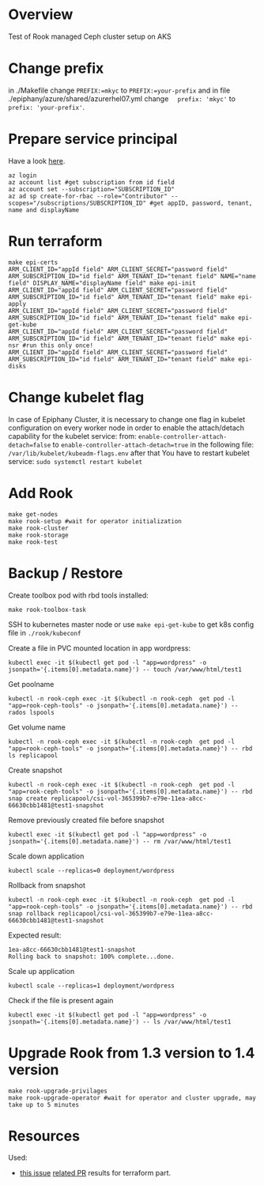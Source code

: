 # Overview
Test of Rook managed Ceph cluster setup on AKS

# Change prefix

in ./Makefile change `PREFIX:=mkyc` to `PREFIX:=your-prefix` and in file ./epiphany/azure/shared/azurerhel07.yml change `  prefix: 'mkyc'` to `  prefix: 'your-prefix'`. 

# Prepare service principal

Have a look [here](https://www.terraform.io/docs/providers/azurerm/guides/service_principal_client_secret.html).

```
az login 
az account list #get subscription from id field
az account set --subscription="SUBSCRIPTION_ID"
az ad sp create-for-rbac --role="Contributor" --scopes="/subscriptions/SUBSCRIPTION_ID" #get appID, password, tenant, name and displayName
```

# Run terraform

```
make epi-certs
ARM_CLIENT_ID="appId field" ARM_CLIENT_SECRET="password field" ARM_SUBSCRIPTION_ID="id field" ARM_TENANT_ID="tenant field" NAME="name field" DISPLAY_NAME="displayName field" make epi-init
ARM_CLIENT_ID="appId field" ARM_CLIENT_SECRET="password field" ARM_SUBSCRIPTION_ID="id field" ARM_TENANT_ID="tenant field" make epi-apply
ARM_CLIENT_ID="appId field" ARM_CLIENT_SECRET="password field" ARM_SUBSCRIPTION_ID="id field" ARM_TENANT_ID="tenant field" make epi-get-kube
ARM_CLIENT_ID="appId field" ARM_CLIENT_SECRET="password field" ARM_SUBSCRIPTION_ID="id field" ARM_TENANT_ID="tenant field" make epi-nsr #run this only once!
ARM_CLIENT_ID="appId field" ARM_CLIENT_SECRET="password field" ARM_SUBSCRIPTION_ID="id field" ARM_TENANT_ID="tenant field" make epi-disks
```

# Change kubelet flag

In case of Epiphany Cluster, it is necessary to change one flag in kubelet configuration on every worker node in order to enable the attach/detach capability for the kubelet service: 
from: `enable-controller-attach-detach=false` to `enable-controller-attach-detach=true` in the following file: `/var/lib/kubelet/kubeadm-flags.env`
after that You have to restart kubelet service: `sudo systemctl restart kubelet`

# Add Rook

```
make get-nodes
make rook-setup #wait for operator initialization
make rook-cluster
make rook-storage
make rook-test
```

# Backup / Restore

Create toolbox pod with rbd tools installed:

```
make rook-toolbox-task
```

SSH to kubernetes master node or use `make epi-get-kube` to get k8s config file in `./rook/kubeconf`


Create a file in PVC mounted location in app wordpress:

```
kubectl exec -it $(kubectl get pod -l "app=wordpress" -o jsonpath='{.items[0].metadata.name}') -- touch /var/www/html/test1 
```

Get poolname
```
kubectl -n rook-ceph exec -it $(kubectl -n rook-ceph  get pod -l "app=rook-ceph-tools" -o jsonpath='{.items[0].metadata.name}') -- rados lspools
```

Get volume name 
```
kubectl -n rook-ceph exec -it $(kubectl -n rook-ceph  get pod -l "app=rook-ceph-tools" -o jsonpath='{.items[0].metadata.name}') -- rbd ls replicapool
```

Create snapshot 
```
kubectl -n rook-ceph exec -it $(kubectl -n rook-ceph  get pod -l "app=rook-ceph-tools" -o jsonpath='{.items[0].metadata.name}') -- rbd snap create replicapool/csi-vol-365399b7-e79e-11ea-a8cc-66630cbb1481@test1-snapshot
```

Remove previously created file before snapshot
```
kubectl exec -it $(kubectl get pod -l "app=wordpress" -o jsonpath='{.items[0].metadata.name}') -- rm /var/www/html/test1 
```

Scale down application
```
kubectl scale --replicas=0 deployment/wordpress
```

Rollback from snapshot 
```
kubectl -n rook-ceph exec -it $(kubectl -n rook-ceph  get pod -l "app=rook-ceph-tools" -o jsonpath='{.items[0].metadata.name}') -- rbd snap rollback replicapool/csi-vol-365399b7-e79e-11ea-a8cc-66630cbb1481@test1-snapshot
```
Expected result:
```
1ea-a8cc-66630cbb1481@test1-snapshot
Rolling back to snapshot: 100% complete...done.
```

Scale up application
```
kubectl scale --replicas=1 deployment/wordpress
```

Check if the file is present again
```
kubectl exec -it $(kubectl get pod -l "app=wordpress" -o jsonpath='{.items[0].metadata.name}') -- ls /var/www/html/test1 
```


# Upgrade Rook from 1.3 version to 1.4 version

```
make rook-upgrade-privilages
make rook-upgrade-operator #wait for operator and cluster upgrade, may take up to 5 minutes
```

# Resources

Used: 
* [this issue](https://github.com/epiphany-platform/epiphany/issues/1441) [related PR](https://github.com/epiphany-platform/epiphany/pull/1551) results for terraform part. 
